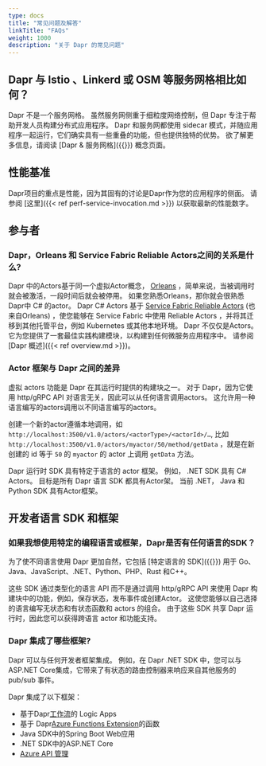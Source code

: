 ```yaml
---
type: docs
title: "常见问题及解答"
linkTitle: "FAQs"
weight: 1000
description: "关于 Dapr 的常见问题"
---
```


## Dapr 与 Istio 、Linkerd 或 OSM 等服务网格相比如何？
Dapr 不是一个服务网格。 虽然服务网侧重于细粒度网络控制，但 Dapr 专注于帮助开发人员构建分布式应用程序。 Dapr 和服务网都使用 sidecar 模式，并随应用程序一起运行，它们确实具有一些重叠的功能，但也提供独特的优势。 欲了解更多信息，请阅读 [Dapr & 服务网格]({{<ref service-mesh>}}) 概念页面。

## 性能基准
Dapr项目的重点是性能，因为其固有的讨论是Dapr作为您的应用程序的侧面。 请参阅 [这里]({{< ref perf-service-invocation.md >}}) 以获取最新的性能数字。

## 参与者

### Dapr，Orleans 和 Service Fabric Reliable Actors之间的关系是什么?

Dapr 中的Actors基于同一个虚拟Actor概念， [Orleans](https://www.microsoft.com/research/project/orleans-virtual-actors/) ，简单来说，当被调用时就会被激活，一段时间后就会被停用。 如果您熟悉Orleans，那你就会很熟悉Dapr中 C# 的actor。 Dapr C# Actors 基于 [Service Fabric Reliable Actors](https://docs.microsoft.com/azure/service-fabric/service-fabric-reliable-actors-introduction) (也来自Orleans) ，使您能够在 Service Fabric 中使用 Reliable Actors ，并将其迁移到其他托管平台，例如 Kubernetes 或其他本地环境。 Dapr 不仅仅是Actors。 它为您提供了一套最佳实践构建模块，以构建到任何微服务应用程序中。 请参阅 [Dapr 概述]({{< ref overview.md >}})。

### Actor 框架与 Dapr 之间的差异

虚拟 actors 功能是 Dapr 在其运行时提供的构建块之一。 对于 Dapr，因为它使用 http/gRPC API 对语言无关，因此可以从任何语言调用actors。 这允许用一种语言编写的actors调用以不同语言编写的actors。

创建一个新的actor遵循本地调用，如`http://localhost:3500/v1.0/actors/<actorType>/<actorId>/…`, 比如 `http://localhost:3500/v1.0/actors/myactor/50/method/getData` ，就是在新创建的 id 等于 `50` 的 `myactor` 的 actor 上调用 `getData` 方法。

Dapr 运行时 SDK 具有特定于语言的 actor 框架。 例如， .NET SDK 具有 C# Actors。 目标是所有 Dapr 语言 SDK 都具有Actor架。 当前 .NET， Java 和 Python SDK 具有Actor框架。

## 开发者语言 SDK 和框架

### 如果我想使用特定的编程语言或框架，Dapr是否有任何语言的SDK？

为了使不同语言使用 Dapr 更加自然，它包括 [特定语言的 SDK]({{<ref sdks>}}) 用于 Go、Java、JavaScript、.NET、Python、PHP、Rust 和C++。

这些 SDK 通过类型化的语言 API 而不是通过调用 http/gRPC API 来使用 Dapr 构建块中的功能，例如，保存状态，发布事件或创建Actor。 这使您能够以自己选择的语言编写无状态和有状态函数和 actors 的组合。 由于这些 SDK 共享 Dapr 运行时，因此您可以获得跨语言 actor 和功能支持。

### Dapr 集成了哪些框架?
Dapr 可以与任何开发者框架集成。 例如，在 Dapr .NET SDK 中，您可以与 ASP.NET Core集成，它带来了有状态的路由控制器来响应来自其他服务的 pub/sub 事件。

Dapr 集成了以下框架：

- 基于Dapr[工作流](https://github.com/dapr/workflows)的 Logic Apps
- 基于 Dapr[Azure Functions Extension](https://github.com/dapr/azure-functions-extension)的函数
- Java SDK中的Spring Boot Web应用
- .NET SDK中的ASP.NET Core
- [Azure API 管理](https://cloudblogs.microsoft.com/opensource/2020/09/22/announcing-dapr-integration-azure-api-management-service-apim/)
